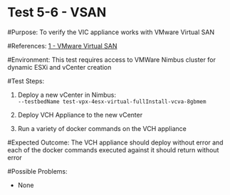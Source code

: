 Test 5-6 - VSAN
=======

#Purpose:
To verify the VIC appliance works with VMware Virtual SAN

#References:
[1 - VMware Virtual SAN](http://www.vmware.com/products/virtual-san.html)

#Environment:
This test requires access to VMWare Nimbus cluster for dynamic ESXi and vCenter creation

#Test Steps:
1. Deploy a new vCenter in Nimbus:  
```--testbedName test-vpx-4esx-virtual-fullInstall-vcva-8gbmem```



3. Deploy VCH Appliance to the new vCenter
4. Run a variety of docker commands on the VCH appliance

#Expected Outcome:
The VCH appliance should deploy without error and each of the docker commands executed against it should return without error

#Possible Problems:
* None

